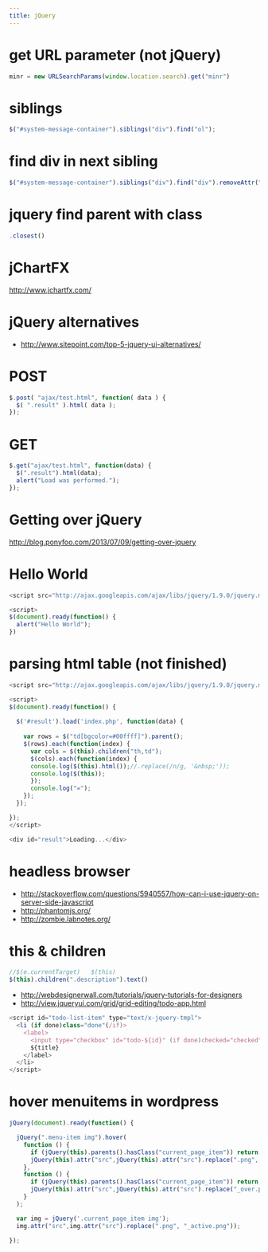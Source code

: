 ```yaml
---
title: jQuery
---
```


# get URL parameter (not jQuery)
```js
minr = new URLSearchParams(window.location.search).get("minr")
```

# siblings
```js
$("#system-message-container").siblings("div").find("ol");
```

# find div in next sibling
```js
$("#system-message-container").siblings("div").find("div").removeAttr("style");
```

# jquery find parent with class
```js
.closest()
```

#  jChartFX 
http://www.jchartfx.com/

#  jQuery alternatives 
* http://www.sitepoint.com/top-5-jquery-ui-alternatives/

#  POST 
```js
$.post( "ajax/test.html", function( data ) {
  $( ".result" ).html( data );
});
```

#  GET 
```js
$.get("ajax/test.html", function(data) {
  $(".result").html(data);
  alert("Load was performed.");
});
```

# Getting over jQuery
http://blog.ponyfoo.com/2013/07/09/getting-over-jquery

# Hello World
```js
<script src="http://ajax.googleapis.com/ajax/libs/jquery/1.9.0/jquery.min.js"></script>

<script>
$(document).ready(function() {
  alert("Hello World");
})
```

# parsing html table (not finished)
```js
<script src="http://ajax.googleapis.com/ajax/libs/jquery/1.9.0/jquery.min.js"></script>

<script>
$(document).ready(function() {
  
  $('#result').load('index.php', function(data) {
     
    var rows = $("td[bgcolor=#00ffff]").parent();
    $(rows).each(function(index) {
      var cols = $(this).children("th,td");
      $(cols).each(function(index) {
      console.log($(this).html());//.replace(/n/g, '&nbsp;'));
      console.log($(this));
      });
      console.log("=");
    });
  });

});
</script>

<div id="result">Loading...</div>
```

# headless browser
* http://stackoverflow.com/questions/5940557/how-can-i-use-jquery-on-server-side-javascript
* http://phantomjs.org/
* http://zombie.labnotes.org/

# this & children
```js
//$(e.currentTarget)   $(this)
$(this).children(".description").text()
```

* http://webdesignerwall.com/tutorials/jquery-tutorials-for-designers
* http://view.jqueryui.com/grid/grid-editing/todo-app.html

```js
<script id="todo-list-item" type="text/x-jquery-tmpl">
  <li (if done)class="done"(/if)>
    <label>
      <input type="checkbox" id="todo-${id}" (if done)checked="checked"(/if) />
      ${title}
    </label>
  </li>
</script>
```

# hover menuitems in wordpress
```js
jQuery(document).ready(function() {

  jQuery(".menu-item img").hover(
    function () {
      if (jQuery(this).parents().hasClass("current_page_item")) return;
      jQuery(this).attr("src",jQuery(this).attr("src").replace(".png", "_over.png"));
    },
    function () {
      if (jQuery(this).parents().hasClass("current_page_item")) return;
      jQuery(this).attr("src",jQuery(this).attr("src").replace("_over.png", ".png"));
    }
  );

  var img = jQuery('.current_page_item img');
  img.attr("src",img.attr("src").replace(".png", "_active.png"));

});
```

